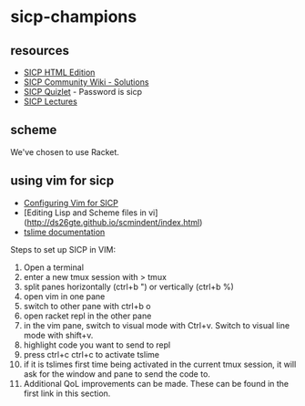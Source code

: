 # sicp-champions

## resources

* [SICP HTML Edition](http://sarabander.github.io/sicp/)
* [SICP Community Wiki - Solutions](http://community.schemewiki.org/?SICP-Solutions)
* [SICP Quizlet](https://quizlet.com/207946118/edit#addRow) - Password is sicp 
* [SICP Lectures](https://www.youtube.com/watch?v=2Op3QLzMgSY&list=PLE18841CABEA24090&index=1)

## scheme

We've chosen to use Racket.

## using vim for sicp

* [Configuring Vim for SICP](http://crash.net.nz/posts/2014/08/configuring-vim-for-sicp/)
* [Editing Lisp and Scheme files in vi] (http://ds26gte.github.io/scmindent/index.html)
* [tslime documentation](https://github.com/sjl/tslime.vim/blob/master/doc/tslime.txt)

Steps to set up SICP in VIM:

1. Open a terminal
2. enter a new tmux session with > tmux
3. split panes horizontally (ctrl+b ") or vertically (ctrl+b %)
4. open vim in one pane
5. switch to other pane with ctrl+b o 
6. open racket repl in the other pane 
7. in the vim pane, switch to visual mode with Ctrl+v. Switch to visual line mode with shift+v.
8. highlight code you want to send to repl 
9. press ctrl+c ctrl+c to activate tslime
10. if it is tslimes first time being activated in the current tmux session, it will ask for the window and pane to send the code to.
11. Additional QoL improvements can be made. These can be found in the first link in this section. 
